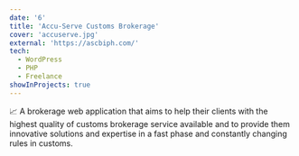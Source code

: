 ```yaml
---
date: '6'
title: 'Accu-Serve Customs Brokerage'
cover: 'accuserve.jpg'
external: 'https://ascbiph.com/'
tech:
  - WordPress 
  - PHP
  - Freelance
showInProjects: true
---
```

📈 A brokerage web application that aims to help their clients with the highest quality of customs brokerage service available and to provide them innovative solutions and expertise in a fast phase and constantly changing rules in customs.
